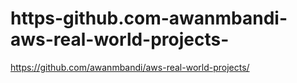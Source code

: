 # https-github.com-awanmbandi-aws-real-world-projects-
https://github.com/awanmbandi/aws-real-world-projects/
